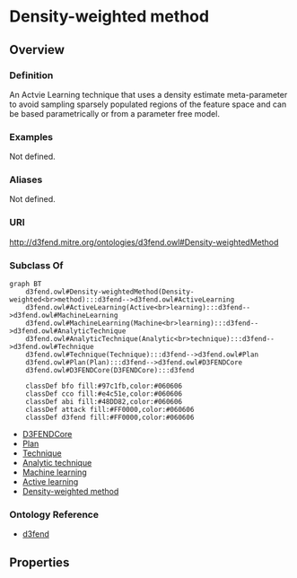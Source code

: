 # Density-weighted method

## Overview

### Definition
An Actvie Learning technique that uses a density estimate meta-parameter to avoid sampling sparsely populated regions of the feature space and can be based parametrically or from a parameter free model.

### Examples
Not defined.

### Aliases
Not defined.

### URI
http://d3fend.mitre.org/ontologies/d3fend.owl#Density-weightedMethod

### Subclass Of
```mermaid
graph BT
    d3fend.owl#Density-weightedMethod(Density-weighted<br>method):::d3fend-->d3fend.owl#ActiveLearning
    d3fend.owl#ActiveLearning(Active<br>learning):::d3fend-->d3fend.owl#MachineLearning
    d3fend.owl#MachineLearning(Machine<br>learning):::d3fend-->d3fend.owl#AnalyticTechnique
    d3fend.owl#AnalyticTechnique(Analytic<br>technique):::d3fend-->d3fend.owl#Technique
    d3fend.owl#Technique(Technique):::d3fend-->d3fend.owl#Plan
    d3fend.owl#Plan(Plan):::d3fend-->d3fend.owl#D3FENDCore
    d3fend.owl#D3FENDCore(D3FENDCore):::d3fend
    
    classDef bfo fill:#97c1fb,color:#060606
    classDef cco fill:#e4c51e,color:#060606
    classDef abi fill:#48DD82,color:#060606
    classDef attack fill:#FF0000,color:#060606
    classDef d3fend fill:#FF0000,color:#060606
```

- [D3FENDCore](/docs/ontology/reference/model/D3FENDCore/D3FENDCore.md)
- [Plan](/docs/ontology/reference/model/D3FENDCore/Plan/Plan.md)
- [Technique](/docs/ontology/reference/model/D3FENDCore/Plan/Technique/Technique.md)
- [Analytic technique](/docs/ontology/reference/model/D3FENDCore/Plan/Technique/Analytic%20technique/Analytic%20technique.md)
- [Machine learning](/docs/ontology/reference/model/D3FENDCore/Plan/Technique/Analytic%20technique/Machine%20learning/Machine%20learning.md)
- [Active learning](/docs/ontology/reference/model/D3FENDCore/Plan/Technique/Analytic%20technique/Machine%20learning/Active%20learning/Active%20learning.md)
- [Density-weighted method](/docs/ontology/reference/model/D3FENDCore/Plan/Technique/Analytic%20technique/Machine%20learning/Active%20learning/Density-weighted%20method/Density-weighted%20method.md)


### Ontology Reference
- [d3fend](http://d3fend.mitre.org/ontologies/d3fend.owl#)

## Properties
